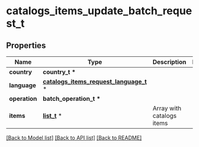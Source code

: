 # catalogs_items_update_batch_request_t

## Properties
Name | Type | Description | Notes
------------ | ------------- | ------------- | -------------
**country** | **country_t \*** |  | 
**language** | [**catalogs_items_request_language_t**](catalogs_items_request_language.md) \* |  | 
**operation** | **batch_operation_t \*** |  | 
**items** | [**list_t**](item_update_batch_record.md) \* | Array with catalogs items | 

[[Back to Model list]](../README.md#documentation-for-models) [[Back to API list]](../README.md#documentation-for-api-endpoints) [[Back to README]](../README.md)


